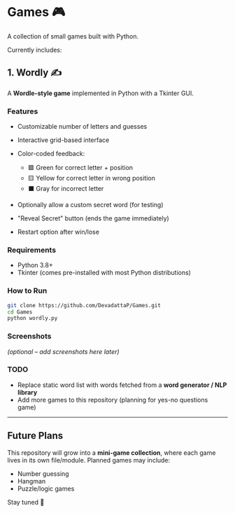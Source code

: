 # Games 🎮

A collection of small games built with Python.

Currently includes:

## 1. Wordly ✍️

A **Wordle-style game** implemented in Python with a Tkinter GUI.

### Features

* Customizable number of letters and guesses
* Interactive grid-based interface
* Color-coded feedback:

  * 🟩 Green for correct letter + position
  * 🟨 Yellow for correct letter in wrong position
  * ⬛ Gray for incorrect letter
* Optionally allow a custom secret word (for testing)
* "Reveal Secret" button (ends the game immediately)
* Restart option after win/lose

### Requirements

* Python 3.8+
* Tkinter (comes pre-installed with most Python distributions)

### How to Run

```bash
git clone https://github.com/DevadattaP/Games.git
cd Games
python wordly.py
```

### Screenshots

*(optional – add screenshots here later)*

### TODO

* Replace static word list with words fetched from a **word generator / NLP library**
* Add more games to this repository (planning for yes-no questions game)

---

## Future Plans

This repository will grow into a **mini-game collection**, where each game lives in its own file/module. Planned games may include:

* Number guessing
* Hangman
* Puzzle/logic games

Stay tuned 🚀
